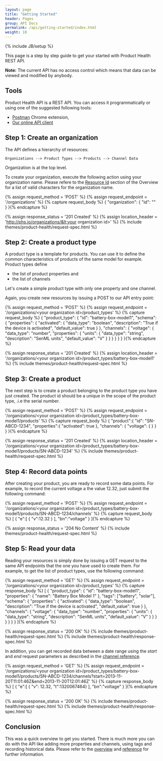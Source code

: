 ```yaml
---
layout: page
title: "Getting Started"
header: Pages
group: API Docs
permalink: /api/getting-started/index.html
weight: 10
---
```

{% include JB/setup %}

This page is a step by step guide to get your started with Product Health REST API.

**Note:** The current API has no access control which means that data can be viewed and modified by anybody.

Tools
-----
Product Health API is a REST API.  You can access it programmatically or using one of the suggested following tools:

* [Postman](http://www.getpostman.com/) Chrome extension,
* [Our online API client](/api/try-it-online)

Step 1: Create an organization
------------------------------

The API defines a hierarchy of resources:

    Organizations --> Product Types --> Products --> Channel Data

Organization is at the top level.

To create your organization, execute the following action using your organization name.
Please refere to the [Resource Id](http://localhost:4000/api/reference/general-concepts/#resource_id) section
of the Overview for a list of valid characters for the organization name.


{% assign request_method = 'POST' %}
{% assign request_endpoint = '/organizations' %}
{% capture request_body %}
{
    "organization": {
        "id": "<your organization id>"
    }
}{% endcapture %}

{% assign response_status = '201 Created' %}
{% assign location_header = 'http://phs.io/organizations/&lt;your organization id&gt;' %}
{% include themes/product-health/request-spec.html %}


Step 2: Create a product type
-----------------------------

A product type is a template for products.  You can use it to define the common characteristics of products of the
same model for example.  Product types define

* the list of product properties and
* the list of channels

Let's create a simple product type with only one property and one channel.

Again, you create new resources by issuing a POST to our API entry point:

{% assign request_method = 'POST' %}
{% assign request_endpoint = '/organizations/&lt;your organization id&gt;/product_types' %}
{% capture request_body %}
{
    "product_type": {
        "id": "battery-box-model1",
        "schema": {
            "properties": {
                "activated": {
                    "data_type": "boolean",
                    "description": "True if the device is activated",
                    "default_value": true
                }
            },
            "channels": {
                "voltage": {
                    "data_type": "number",
                    "properties": {
                        "units": {
                            "data_type": "string",
                            "description": "SenML units",
                            "default_value": "V"
                        }
                    }
                }
            }
        }
    }
}{% endcapture %}

{% assign response_status = '201 Created' %}
{% assign location_header = '/organizations/&lt;your organization id&gt;/product_types/battery-box-model1' %}
{% include themes/product-health/request-spec.html %}


Step 3: Create a product
------------------------

The next step is to create a product belonging to the product type you have just created.
The product id should be a unique in the scope of the product type, .i.e the serial number.

{% assign request_method = 'POST' %}
{% assign request_endpoint = '/organizations/&lt;your organization id&gt;/product_types/battery-box-model1/products' %}
{% capture request_body %}
{
    "product":{
        "id": "SN-ABCD-1234",
        "properties":{
            "activated": true
        },
        "channels": {
            "voltage": {
            }
        }
    }
}{% endcapture %}

{% assign response_status = '201 Created' %}
{% assign location_header = '/organizations/&lt;your organization id&gt;/product_types/battery-box-model1/products/SN-ABCD-1234' %}
{% include themes/product-health/request-spec.html %}


Step 4: Record data points
--------------------------

After creating your product, you are ready to record some data points.  For example, to record the current voltage a
the value 12.32, just submit the following command:

{% assign request_method = 'POST' %}
{% assign request_endpoint = '/organizations/&lt;your organization id&gt;/product_types/battery-box-model1/products/SN-ABCD-1234/channels' %}
{% capture request_body %}
[
    {
        "e":[
            {
                "v":12.32
            }
        ],
        "bn":"voltage"
    }
]{% endcapture %}

{% assign response_status = '204 No Content' %}
{% include themes/product-health/request-spec.html %}

Step 5: Read your data
----------------------

Reading your resources is simply done by issuing a GET request to the same API endpoints that the one you have used to
create them. For example, to get the list of product types, use the following command:

{% assign request_method = 'GET' %}
{% assign request_endpoint = '/organizations/&lt;your organization id&gt;/product_types' %}
{% capture response_body %}
[
    {
        "product_type": {
            "id": "battery-box-model1",
            "properties": {
                "name": "Battery Box Model 1"
            },
            "tags": ["battery", "solar"],
            "schema": {
                "properties": {
                    "activated": {
                        "data_type": "boolean",
                        "description": "True if the device is activated",
                        "default_value": true
                    }
                },
                "channels": {
                    "voltage": {
                        "data_type": "number",
                        "properties": {
                            "units": {
                                "data_type": "string",
                                "description": "SenML units",
                                "default_value": "V"
                            }
                        }
                    }
                }
            }
        }
    }
]{% endcapture %}

{% assign response_status = '200 OK' %}
{% include themes/product-health/request-spec.html %}
{% include themes/product-health/response-spec.html %}

In addition, you can get recorded data between a date range using the *start* and *end* request parameters as described
in the [channel reference](/api/reference/channels/#read_historic_records_of_all_channels).

{% assign request_method = 'GET' %}
{% assign request_endpoint = '/organizations/&lt;your organization id&gt;/product_types/battery-box-model1/products/SN-ABCD-1234/channels?start=2013-11-20T11:01:46Z&amp;end=2013-11-20T12:01:46Z' %}
{% capture response_body %}
[
    {
        "e":[
            { "v": 12.32, "t":1320067464}
        ],
        "bn":"voltage"
    }
]{% endcapture %}

{% assign response_status = '200 OK' %}
{% include themes/product-health/request-spec.html %}
{% include themes/product-health/response-spec.html %}


Conclusion
----------
This was a quick overview to get you started.  There is much more you can do with the API like adding more properties and
channels, using tags and recording historical data.  Please refer to the [overview](/api/overview) and
 [reference](/api/reference/general-concepts) for further information.

